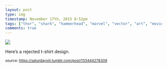 ```yaml
---
layout: post
type: img
timestamp: November 17th, 2015 8:52pm
tags: ["thor", "shark", "hammerhead", "marvel", "vector", "art", "movie", "comic"]
comments: true
---
```

<img src="https://saturdayxiii.github.io/media/133444278309.png"/>

Here’s a rejected t-shirt design.
 
  
<small>source: https://saturdayxiii.tumblr.com/post/133444278309</small>
